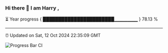### Hi there 👋 I am Harry , 

⏳ Year progress { ███████████████████████▁▁▁▁▁▁▁ } 78.13 %

---

⏰ Updated on Sat, 12 Oct 2024 22:35:09 GMT

![Progress Bar CI](https://github.com/duykhang68/duykhang68/workflows/Progress%20Bar%20CI/badge.svg)
